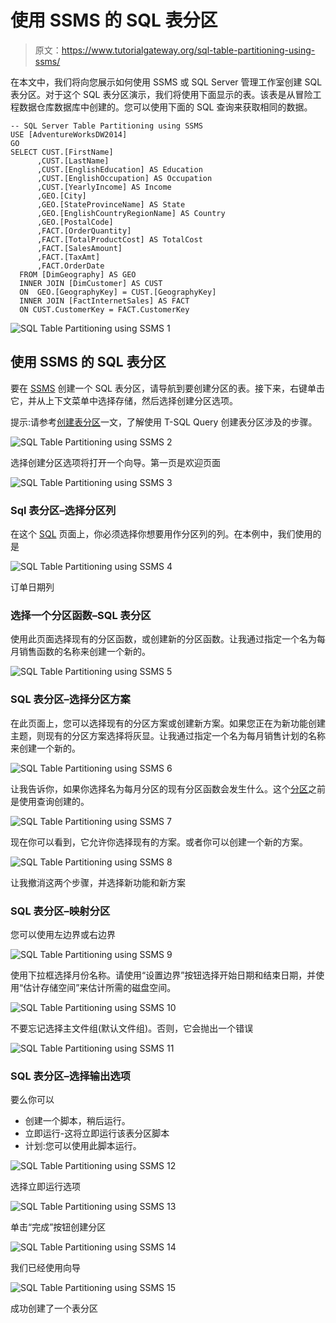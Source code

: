 # 使用 SSMS 的 SQL 表分区

> 原文：<https://www.tutorialgateway.org/sql-table-partitioning-using-ssms/>

在本文中，我们将向您展示如何使用 SSMS 或 SQL Server 管理工作室创建 SQL 表分区。对于这个 SQL 表分区演示，我们将使用下面显示的表。该表是从冒险工程数据仓库数据库中创建的。您可以使用下面的 SQL 查询来获取相同的数据。

```
-- SQL Server Table Partitioning using SSMS
USE [AdventureWorksDW2014]
GO
SELECT CUST.[FirstName]
      ,CUST.[LastName]
      ,CUST.[EnglishEducation] AS Education
      ,CUST.[EnglishOccupation] AS Occupation
      ,CUST.[YearlyIncome] AS Income
      ,GEO.[City]
      ,GEO.[StateProvinceName] AS State
      ,GEO.[EnglishCountryRegionName] AS Country
      ,GEO.[PostalCode]
	  ,FACT.[OrderQuantity]
      ,FACT.[TotalProductCost] AS TotalCost
      ,FACT.[SalesAmount]
      ,FACT.[TaxAmt]
	  ,FACT.OrderDate
  FROM [DimGeography] AS GEO
  INNER JOIN [DimCustomer] AS CUST
  ON  GEO.[GeographyKey] = CUST.[GeographyKey]
  INNER JOIN [FactInternetSales] AS FACT
  ON CUST.CustomerKey = FACT.CustomerKey
```

![SQL Table Partitioning using SSMS 1](img/bda27a7ff9225e4c564caf6913d4de69.png)

## 使用 SSMS 的 SQL 表分区

要在 [SSMS](https://www.tutorialgateway.org/sql-server-management-studio/) 创建一个 SQL 表分区，请导航到要创建分区的表。接下来，右键单击它，并从上下文菜单中选择存储，然后选择创建分区选项。

提示:请参考[创建表分区](https://www.tutorialgateway.org/table-partitioning-in-sql-server/)一文，了解使用 T-SQL Query 创建表分区涉及的步骤。

![SQL Table Partitioning using SSMS 2](img/e060dd64bbfa34c5066caa3a7945134f.png)

选择创建分区选项将打开一个向导。第一页是欢迎页面

![SQL Table Partitioning using SSMS 3](img/32753ff5d4a704210e46afb218ad13ac.png)

### Sql 表分区–选择分区列

在这个 [SQL](https://www.tutorialgateway.org/sql/) 页面上，你必须选择你想要用作分区列的列。在本例中，我们使用的是

![SQL Table Partitioning using SSMS 4](img/62865b06f4cf4a08637655a1597a9a25.png)

订单日期列

### 选择一个分区函数–SQL 表分区

使用此页面选择现有的分区函数，或创建新的分区函数。让我通过指定一个名为每月销售函数的名称来创建一个新的。

![SQL Table Partitioning using SSMS 5](img/7fbf0b430cea8ad174962061c9c3ec8b.png)

### SQL 表分区–选择分区方案

在此页面上，您可以选择现有的分区方案或创建新方案。如果您正在为新功能创建主题，则现有的分区方案选择将灰显。让我通过指定一个名为每月销售计划的名称来创建一个新的。

![SQL Table Partitioning using SSMS 6](img/4e3dd9c027ed26435b93c3f98cedf14e.png)

让我告诉你，如果你选择名为每月分区的现有分区函数会发生什么。这个[分区](https://www.tutorialgateway.org/table-partitioning-in-sql-server/)之前是使用查询创建的。

![SQL Table Partitioning using SSMS 7](img/192f53b16f0b7d2c7f37b60ba03468e9.png)

现在你可以看到，它允许你选择现有的方案。或者你可以创建一个新的方案。

![SQL Table Partitioning using SSMS 8](img/9ac19e46ff517f826a600938424bf102.png)

让我撤消这两个步骤，并选择新功能和新方案

### SQL 表分区–映射分区

您可以使用左边界或右边界

![SQL Table Partitioning using SSMS 9](img/fdef7dd0f64d83132a6a3d2faa5e1ff9.png)

使用下拉框选择月份名称。请使用“设置边界”按钮选择开始日期和结束日期，并使用“估计存储空间”来估计所需的磁盘空间。

![SQL Table Partitioning using SSMS 10](img/dce87e61ea9632cc07164634a36bea69.png)

不要忘记选择主文件组(默认文件组)。否则，它会抛出一个错误

![SQL Table Partitioning using SSMS 11](img/1012c2376132ffb2e3e5ac44b9bf323b.png)

### SQL 表分区–选择输出选项

要么你可以

*   创建一个脚本，稍后运行。
*   立即运行-这将立即运行该表分区脚本
*   计划:您可以使用此脚本运行。

![SQL Table Partitioning using SSMS 12](img/58dde9ab29296b8adb1f345609b46778.png)

选择立即运行选项

![SQL Table Partitioning using SSMS 13](img/b71da6e7237424d5935d123a8a7c52b8.png)

单击“完成”按钮创建分区

![SQL Table Partitioning using SSMS 14](img/1c410b327c4b48d478dc658c9c843000.png)

我们已经使用向导

![SQL Table Partitioning using SSMS 15](img/b6e62d5cae8031ea9cb7ec2a5b4ff67a.png)

成功创建了一个表分区